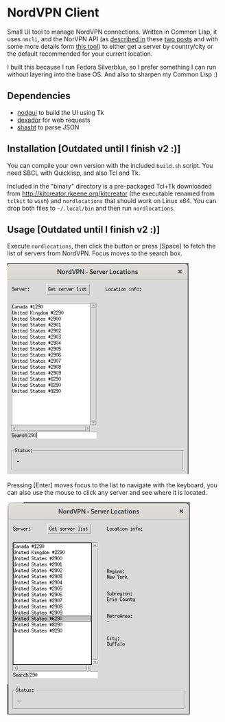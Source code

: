 # NordVPN Client

Small UI tool to manage NordVPN connections. Written in Common Lisp, it uses `nmcli`, and the NorVPN API (as [described in](https://sleeplessbeastie.eu/2019/02/18/how-to-use-public-nordvpn-api/) these [two posts](https://sleeplessbeastie.eu/2019/01/14/how-to-use-terminal-to-display-servers-recommended-by-nordvpn/) and with some more details form [this tool](https://github.com/trishmapow/nordvpn-tools)) to either get a server by country/city or the default recommended for your current location.

I built this because I run Fedora Silverblue, so I prefer something I can run without layering into the base OS. And also to sharpen my Common Lisp :)

## Dependencies

* [nodgui](https://www.autistici.org/interzona/nodgui.html) to build the UI using Tk
* [dexador](https://github.com/fukamachi/dexador) for web requests
* [shasht](https://github.com/yitzchak/shasht) to parse JSON

## Installation [Outdated until I finish v2 :)]

You can compile your own version with the included `build.sh` script. You need SBCL with Quicklisp, and also Tcl and Tk.

Included in the "binary" directory is a pre-packaged Tcl+Tk downloaded from http://kitcreator.rkeene.org/kitcreator (the executable renamed from `tclkit` to `wish`) and `nordlocations` that should work on Linux x64. You can drop both files to `~/.local/bin` and then run `nordlocations`.

## Usage [Outdated until I finish v2 :)]

Execute `nordlocations`, then click the button or press [Space] to fetch the list of servers from NordVPN. Focus moves to the search box.

![filter290](/images/filter290.png)

Pressing [Enter] moves focus to the list to navigate with the keyboard, you can also use the mouse to click any server and see where it is located.

![showlocation](/images/showlocation.png)

